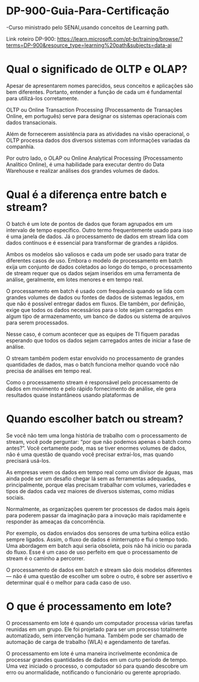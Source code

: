 # DP-900-Guia-Para-Certificação
-Curso ministrado pelo SENAI,usando conceitos de Learning path.

Link roteiro DP-900: https://learn.microsoft.com/pt-br/training/browse/?terms=DP-900&resource_type=learning%20path&subjects=data-ai


# Qual o significado de OLTP e OLAP?
Apesar de apresentarem nomes parecidos, seus conceitos e aplicações são bem diferentes. Portanto, entender a função de cada um é fundamental para utilizá-los corretamente.

OLTP ou Online Transaction Processing (Processamento de Transações Online, em português) serve para designar os sistemas operacionais com dados transacionais. 

Além de fornecerem assistência para as atividades na visão operacional, o OLTP processa dados dos diversos sistemas com informações variadas da companhia.

Por outro lado, o OLAP ou Online Analytical Processing (Processamento Analítico Online), é uma habilidade para executar dentro do Data Warehouse e realizar análises dos grandes volumes de dados. 

# Qual é a diferença entre batch e stream?
O batch é um lote de pontos de dados que foram agrupados em um intervalo de tempo específico. Outro termo frequentemente usado para isso é uma janela de dados. Já o processamento de dados em stream lida com dados contínuos e é essencial para transformar de grandes a rápidos.

Ambos os modelos são valiosos e cada um pode ser usado para tratar de diferentes casos de uso. Embora o modelo de processamento em batch exija um conjunto de dados coletados ao longo do tempo, o processamento de stream requer que os dados sejam inseridos em uma ferramenta de análise, geralmente, em lotes menores e em tempo real.

O processamento em batch é usado com frequência quando se lida com grandes volumes de dados ou fontes de dados de sistemas legados, em que não é possível entregar dados em fluxos. Ele também, por definição, exige que todos os dados necessários para o lote sejam carregados em algum tipo de armazenamento, um banco de dados ou sistema de arquivos para serem processados.

Nesse caso, é comum acontecer que as equipes de TI fiquem paradas esperando que todos os dados sejam carregados antes de iniciar a fase de análise.

O stream também podem estar envolvido no processamento de grandes quantidades de dados, mas o batch funciona melhor quando você não precisa de análises em tempo real.

Como o processamento stream é responsável pelo processamento de dados em movimento e pelo rápido fornecimento de análise, ele gera resultados quase instantâneos usando plataformas de

# Quando escolher batch ou stream?
Se você não tem uma longa história de trabalho com o processamento de stream, você pode perguntar: “por que não podemos apenas o batch como antes?”. Você certamente pode, mas se tiver enormes volumes de dados, não é uma questão de quando você precisar extraí-los, mas quando precisará usá-los.

As empresas veem os dados em tempo real como um divisor de águas, mas ainda pode ser um desafio chegar lá sem as ferramentas adequadas, principalmente, porque elas precisam trabalhar com volumes, variedades e tipos de dados cada vez maiores de diversos sistemas, como mídias sociais.

Normalmente, as organizações querem ter processos de dados mais ágeis para poderem passar da imaginação para a inovação mais rapidamente e responder às ameaças da concorrência.

Por exemplo, os dados enviados dos sensores de uma turbina eólica estão sempre ligados. Assim, o fluxo de dados é ininterrupto e flui o tempo todo. Uma abordagem em batch aqui seria obsoleta, pois não há início ou parada do fluxo. Esse é um caso de uso perfeito em que o processamento de stream é o caminho a percorrer.

O processamento de dados em batch e stream são dois modelos diferentes — não é uma questão de escolher um sobre o outro, é sobre ser assertivo e determinar qual é o melhor para cada caso de uso.


# O que é processamento em lote?
O processamento em lote é quando um computador processa várias tarefas reunidas em um grupo. Ele foi projetado para ser um processo totalmente automatizado, sem intervenção humana. Também pode ser chamado de automação de carga de trabalho (WLA) e agendamento de tarefas.

O processamento em lote é uma maneira incrivelmente econômica de processar grandes quantidades de dados em um curto período de tempo. Uma vez iniciado o processo, o computador só para quando descobre um erro ou anormalidade, notificando o funcionário ou gerente apropriado.
